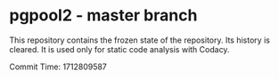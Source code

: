 # pgpool2 - master branch

This repository contains the frozen state of the repository.
Its history is cleared. It is used only for static code
analysis with Codacy.

Commit Time: 1712809587